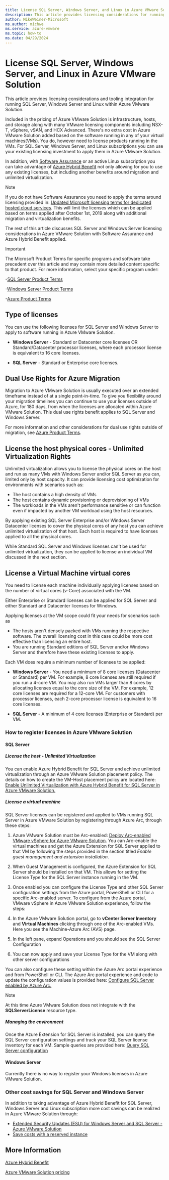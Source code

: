 ```yaml
---
title: License SQL Server, Windows Server, and Linux in Azure VMware Solution 
description: This article provides licensing considerations for running SQL Server, Windows Server, and Linux in VMs in Azure VMware Solution. It provides details around utilizing Azure Hybrid Benefits and steps on how to register your SQL Server licenses in the tooling.
author: MikeWeiner-Microsoft
ms.author: michwe
ms.service: azure-vmware
ms.topic: how-to  
ms.date: 04/29/2024
---
```


# License SQL Server, Windows Server, and Linux in Azure VMware Solution 

This article provides licensing considerations and tooling integration for running SQL Server, Windows Server and Linux within Azure VMware Solution. 

Included in the pricing of Azure VMware Solution is infrastructure, hosts, and storage along with many VMware licensing components including NSX-T, vSphere, vSAN, and HCX Advanced. There's no extra cost in Azure VMware Solution added based on the software running in any of your virtual machines(VMs). You do, however need to license products running in the VMs. For SQL Server, Windows Server, and Linux subscriptions you can use your existing licensing investment to apply them in Azure VMware Solution.

In addition, with [Software Assurance](https://www.microsoft.com/Licensing/licensing-programs/software-assurance-by-benefits) or an active Linux subscription you can take advantage of [Azure Hybrid Benefit](https://azure.microsoft.com/pricing/hybrid-benefit/) not only allowing for you to use any existing licenses, but including another benefits around migration and unlimited virtualization.

> [!NOTE]
> If you do not have Software Assurance you need to apply the terms around licensing provided in: [Updated Microsoft licensing terms for dedicated hosted cloud services](https://www.microsoft.com/en-us/licensing/news/updated-licensing-rights-for-dedicated-cloud). This will limit the licenses which can be applied based on terms applied after October 1st, 2019 along with additional migration and virtualization benefits.

The rest of this article discusses SQL Server and Windows Server licensing considerations in Azure VMware Solution with Software Assurance and Azure Hybrid Benefit applied. 

> [!IMPORTANT] 
> The Microsoft Product Terms for specific programs and software take precedent over this article and may contain more detailed content specific to that product. For more information, select your specific program under: 
>
>-[SQL Server Product Terms](https://www.microsoft.com/licensing/terms/productoffering/SQLServer/EAEAS)
>
> -[Windows Server Product Terms](https://www.microsoft.com/licensing/terms/productoffering/WindowsServerStandardDatacenterEssentials/EAEAS)  
>
>-[Azure Product Terms](https://www.microsoft.com/licensing/terms/productoffering/MicrosoftAzure/EAEAS) 

## Type of licenses 
You can use the following licenses for SQL Server and Windows Server to apply to software running in Azure VMware Solution.

- ****Windows Server**** - Standard or Datacenter core licenses OR Standard/Datacenter processor licenses, where each processor license is equivalent to 16 core licenses.

- ****SQL Server**** - Standard or Enterprise core licenses.

## Dual Use Rights for Azure Migration
Migration to Azure VMware Solution is usually executed over an extended timeframe instead of at a single point-in-time. To give you flexibility around your migration timelines you can continue to use your licenses outside of Azure, for 180 days, from when the licenses are allocated within Azure VMware Solution. This dual use rights benefit applies to SQL Server and Windows Server.

For more information and other considerations for dual use rights outside of migration, see [Azure Product Terms](https://www.microsoft.com/licensing/terms/productoffering/MicrosoftAzure/EAEAS). 

## License the host physical cores - Unlimited Virtualization Rights
Unlimited virtualization allows you to license the physical cores on the host and run as many VMs with Windows Server and/or SQL Server as you can, limited only by host capacity. It can provide licensing cost optimization for environments with scenarios such as:  
- The host contains a high density of VMs 
- The host contains dynamic provisioning or deprovisioning of VMs  
- The workloads in the VMs aren't performance sensitive or can function even if impacted by another VM workload using the host resources. 

By applying existing SQL Server Enterprise and/or Windows Server Datacenter licenses to cover the physical cores of any host you can achieve unlimited virtualization of that host. Each host is required to have licenses applied to all the physical cores.  

While Standard SQL Server and Windows licenses can't be used for unlimited virtualization, they can be applied to license an individual VM discussed in the next section.

## License a Virtual Machine virtual cores
You need to license each machine individually applying licenses based on the number of virtual cores (v-Core) associated with the VM. 

Either Enterprise or Standard licenses can be applied for SQL Server and either Standard and Datacenter licenses for Windows. 

Applying licenses at the VM scope could fit your needs for scenarios such as 
- The hosts aren't densely packed with VMs running the respective software. The overall licensing cost in this case could be more cost effective than licensing an entire host.
- You are running Standard editions of SQL Server and/or Windows Server and therefore have these existing licenses to apply.

Each VM does require a minimum number of licenses to be applied:

- ****Windows Server**** - You need a minimum of 8 core licenses (Datacenter or Standard) per VM. For example, 8 core licenses are still required if you run a 4-core VM. You may also run VMs larger than 8 cores by allocating licenses equal to the core size of the VM. For example, 12 core licenses are required for a 12-core VM. For customers with processor licenses, each 2-core processor license is equivalent to 16 core licenses.

- ****SQL Server**** - A minimum of 4 core licenses (Enterprise or Standard) per VM.

### How to register licenses in Azure VMware Solution
#### SQL Server
##### License the host - Unlimited Virtualization
You can enable Azure Hybrid Benefit for SQL Server and achieve unlimited virtualization through an Azure VMware Solution placement policy. The details on how to create the VM-Host placement policy are located here: [Enable Unlimited Virtualization with Azure Hybrid Benefit for SQL Server in Azure VMware Solution.](https://learn.microsoft.com/azure/azure-vmware/enable-sql-azure-hybrid-benefit)

##### License a virtual machine
SQL Server licenses can be registered and applied to VMs running SQL Server in Azure VMware Solution by registering through Azure Arc, through these steps: 
1.	Azure VMware Solution must be Arc-enabled: [Deploy Arc-enabled VMware vSphere for Azure VMware Solution](https://learn.microsoft.com/azure/azure-vmware/deploy-arc-for-azure-vmware-solution?tabs=windows). You can Arc-enable the virtual machines and get the Azure Extension for SQL Server applied to that VM by following the steps provided in the section titled *Enable guest management and extension installation*. 
2.	When Guest Management is configured, the Azure Extension for SQL Server should be installed on that VM. This allows for setting the License Type for the SQL Server instance running in the VM. 
3. Once enabled you can configure the License Type and other SQL Server configuration settings from the Azure portal, PowerShell or CLI for a specific Arc-enabled server. To configure from the Azure portal, VMware vSphere in Azure VMware Solution experience, follow the steps:  
 
1. In the Azure VMware Solution portal, go to **vCenter Server Inventory** and **Virtual Machines** clicking through one of the Arc-enabled VMs. Here you see the Machine-Azure Arc (AVS) page.
2. In the left pane, expand Operations and you should see the SQL Server Configuration 
3. You can now apply and save your License Type for the VM along with other server configurations

You can also configure these setting within the Azure Arc portal experience and from PowerShell or CLI. The Azure Arc portal experience and code to update the configuration values is provided here: [Configure SQL Server enabled by Azure Arc.](https://learn.microsoft.com/sql/sql-server/azure-arc/manage-configuration?view=sql-server-ver16&tabs=azure) 

> [!NOTE]
>At this time Azure VMware Solution does not integrate with the **SQLServerLicense** resource type.

##### Managing the environment
Once the Azure Extension for SQL Server is installed, you can query the SQL Server configuration settings and track your SQL Server license inventory for each VM. Sample queries are provided here: [Query SQL Server configuration](https://learn.microsoft.com/sql/sql-server/azure-arc/manage-configuration?view=sql-server-ver16&tabs=azure#query-sql-server-configuration)

#### Windows Server
Currently there is no way to register your Windows licenses in Azure VMware Solution.
    
### Other cost savings for SQL Server and Windows Server
In addition to taking advantage of Azure Hybrid Benefit for SQL Server, Windows Server and Linux subscription more cost savings can be realized in Azure VMware Solution through:
- [Extended Security Updates (ESU) for Windows Server and SQL Server - Azure VMware Solution](https://learn.microsoft.com/azure/azure-vmware/extended-security-updates-windows-sql-server)
- [Save costs with a reserved instance](https://learn.microsoft.com/azure/azure-vmware/reserved-instance)

## More Information
[Azure Hybrid Benefit](https://azure.microsoft.com/pricing/hybrid-benefit/)

[Azure VMware Solution pricing](https://azure.microsoft.com/en-us/pricing/details/azure-vmware/) 
